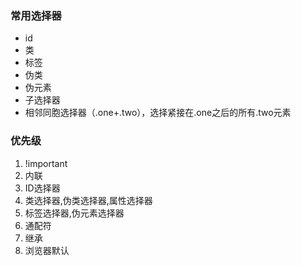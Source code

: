 ### 常用选择器

- id
- 类
- 标签
- 伪类
- 伪元素
- 子选择器
- 相邻同胞选择器（.one+.two），选择紧接在.one之后的所有.two元素

### 优先级

1. !important
2. 内联
3. ID选择器
4. 类选择器,伪类选择器,属性选择器
5. 标签选择器,伪元素选择器
6. 通配符
7. 继承
8. 浏览器默认

